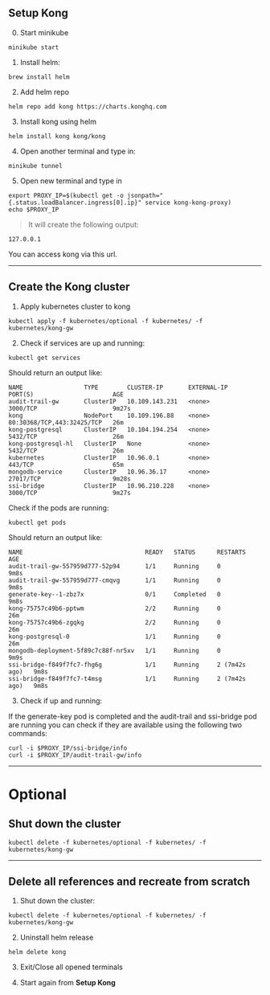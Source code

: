 ## Setup Kong

0. Start minikube

```
minikube start
```

1. Install helm:
```
brew install helm
```  

2. Add helm repo

```
helm repo add kong https://charts.konghq.com
```

3. Install kong using helm
```
helm install kong kong/kong
```

4. Open another terminal and type in:

```
minikube tunnel
```

5. Open new terminal and type in
```
export PROXY_IP=$(kubectl get -o jsonpath="{.status.loadBalancer.ingress[0].ip}" service kong-kong-proxy)
echo $PROXY_IP
```
> It will create the following output:

```
127.0.0.1
```

You can access kong via this url.

--- 


## Create the Kong cluster

1. Apply kubernetes cluster to kong

```
kubectl apply -f kubernetes/optional -f kubernetes/ -f kubernetes/kong-gw
```
2. Check if services are up and running:

```
kubectl get services
```
Should return an output like:
```
NAME                 TYPE        CLUSTER-IP       EXTERNAL-IP   PORT(S)                      AGE
audit-trail-gw       ClusterIP   10.109.143.231   <none>        3000/TCP                     9m27s
kong                 NodePort    10.109.196.88    <none>        80:30368/TCP,443:32425/TCP   26m
kong-postgresql      ClusterIP   10.104.194.254   <none>        5432/TCP                     26m
kong-postgresql-hl   ClusterIP   None             <none>        5432/TCP                     26m
kubernetes           ClusterIP   10.96.0.1        <none>        443/TCP                      65m
mongodb-service      ClusterIP   10.96.36.17      <none>        27017/TCP                    9m28s
ssi-bridge           ClusterIP   10.96.210.228    <none>        3000/TCP                     9m27s
```

Check if the pods are running:
```
kubectl get pods
```

Should return an output like:
```
NAME                                  READY   STATUS      RESTARTS        AGE
audit-trail-gw-557959d777-52p94       1/1     Running     0               9m8s
audit-trail-gw-557959d777-cmqvg       1/1     Running     0               9m8s
generate-key--1-zbz7x                 0/1     Completed   0               9m8s
kong-75757c49b6-pptwm                 2/2     Running     0               26m
kong-75757c49b6-zgqkg                 2/2     Running     0               26m
kong-postgresql-0                     1/1     Running     0               26m
mongodb-deployment-5f89c7c88f-nr5xv   1/1     Running     0               9m9s
ssi-bridge-f849f7fc7-fhg6g            1/1     Running     2 (7m42s ago)   9m8s
ssi-bridge-f849f7fc7-t4msg            1/1     Running     2 (7m42s ago)   9m8s
```

3. Check if up and running:

If the generate-key pod is completed and the audit-trail and ssi-bridge pod are running you can check if they are available using the following two commands:
```
curl -i $PROXY_IP/ssi-bridge/info
curl -i $PROXY_IP/audit-trail-gw/info
```

---

# Optional

## Shut down the cluster

```
kubectl delete -f kubernetes/optional -f kubernetes/ -f kubernetes/kong-gw
```

---

## Delete all references and recreate from scratch

1. Shut down the cluster:

```
kubectl delete -f kubernetes/optional -f kubernetes/ -f kubernetes/kong-gw
```

2. Uninstall helm release

```
helm delete kong
```

3. Exit/Close all opened terminals

4. Start again from __Setup Kong__